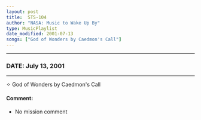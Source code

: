 ```yaml
---
layout: post
title:  STS-104
author: "NASA: Music to Wake Up By"
type: MusicPlaylist
date_modified: 2001-07-13
songs: ["God of Wonders by Caedmon's Call"]
---
```


----
### DATE: July 13, 2001
----
✧ God of Wonders by Caedmon's Call

#### Comment:
* No mission comment



<br/>
<center>
	<a target="_blank"
	   href="https://twitter.com/intent/tweet?hashtags=Space,NASA,Playlist,NASAWakeupCalls,SpaceProgram&text={{ page.author}}, '{{ page.songs.first }}' {{ page.title }}, {{ page.date | date: '%B %d, %Y' }}. {{ site.url }}{{ page.url }}&via=nasawakeupcalls"><i class="fab fa-twitter" alt="Tweet this page" style="font-size: 1.3em;"></i></a>
	&nbsp; 	<i class="fas fa-user-astronaut" style="font-size: 1.5em;"></i> &nbsp;
    <a type="amzn" search="'God of Wonders by Caedmon's Call'" category="popular music">
    <i class="fab fa-amazon" style="font-size: 1.3em;"></i></a>
</center>
